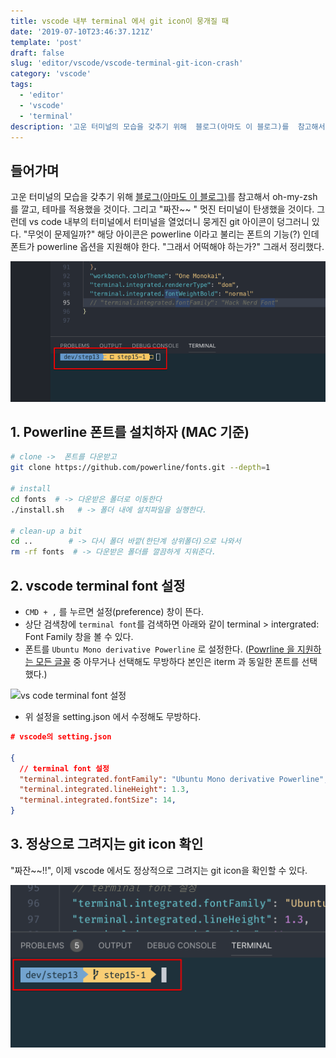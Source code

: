 ```yaml
---
title: vscode 내부 terminal 에서 git icon이 뭉개질 때 
date: '2019-07-10T23:46:37.121Z'
template: 'post'
draft: false
slug: 'editor/vscode/vscode-terminal-git-icon-crash'
category: 'vscode'
tags:
  - 'editor'
  - 'vscode'
  - 'terminal'
description: '고운 터미널의 모습을 갖추기 위해  블로그(아마도 이 블로그)를  참고해서  oh-my-zsh 를 깔고, 테마를 적용했을 것이다. 그리고 "짜잔~~ " 멋진 터미널이 탄생했을 것이다. 그런데 vs code 내부의 터미널에서 터미널을 열었더니  뭉게진 git 아이콘이 덩그러니 있다.  "무엇이 문제일까?" 해당 아이콘은 powerline 이라고 불리는 폰트의 기능(?) 인데 폰트가 powerline 옵션을 지원해야 한다. "그래서 어떡해야 하는가?" 그래서 정리했다.'
---
```


## 들어가며 

고운 터미널의 모습을 갖추기 위해  [블로그(아마도 이 블로그)](https://beomi.github.io/2017/07/07/Beautify-ZSH/)를  참고해서  oh-my-zsh 를 깔고, 테마를 적용했을 것이다. 그리고 "짜잔~~ " 멋진 터미널이 탄생했을 것이다. 그런데 vs code 내부의 터미널에서 터미널을 열었더니  뭉게진 git 아이콘이 덩그러니 있다.  "무엇이 문제일까?" 해당 아이콘은 powerline 이라고 불리는 폰트의 기능(?) 인데 폰트가 powerline 옵션을 지원해야 한다. "그래서 어떡해야 하는가?" 그래서 정리했다.

![vscode 터미널에서 git icon이 뭉개질 때  ](assets/image-20190709103702401.png)



## 1. Powerline 폰트를 설치하자 (MAC 기준)

```bash
# clone ->  폰트를 다운받고
git clone https://github.com/powerline/fonts.git --depth=1

# install 
cd fonts  # -> 다운받은 폴더로 이동한다
./install.sh   # -> 폴더 내에 설치파일을 실행한다. 

# clean-up a bit
cd ..        # -> 다시 폴더 바깥(한단계 상위폴더)으로 나와서
rm -rf fonts  # -> 다운받은 폴더를 깔끔하게 지워준다.
```

## 2. vscode terminal font 설정  

- `CMD + ,` 를 누르면 설정(preference) 창이 뜬다.
- 상단 검색창에 `terminal font`를 검색하면 아래와 같이 terminal > intergrated: Font Family 창을 볼 수 있다. 
- 폰트를 `Ubuntu Mono derivative Powerline` 로 설정한다.  ([Powrline 을 지원하는 모든 글꼴](https://github.com/powerline/fonts) 중 아무거나 선택해도 무방하다 본인은 iterm 과 동일한 폰트를 선택했다.)

![vs code terminal font 설정](assets/image-20190709112837575.png)

- 위 설정을 setting.json 에서 수정해도 무방하다.

```.json
# vscode의 setting.json

{  
  // terminal font 설정
  "terminal.integrated.fontFamily": "Ubuntu Mono derivative Powerline",
  "terminal.integrated.lineHeight": 1.3,
  "terminal.integrated.fontSize": 14,
}
```

## 3. 정상으로 그려지는 git icon 확인

"짜잔~~!!",  이제 vscode 에서도 정상적으로 그려지는 git icon을 확인할 수 있다.

![vscode terminal](assets/image-20190709113706314.png)